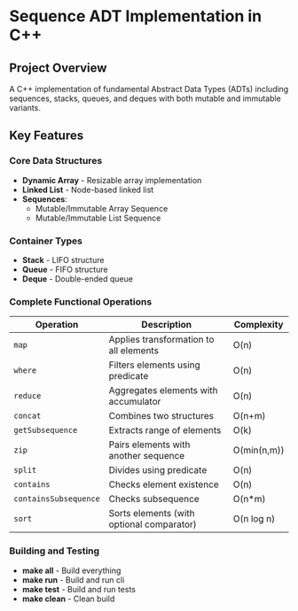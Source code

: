 # Sequence ADT Implementation in C++

## Project Overview

A C++ implementation of fundamental Abstract Data Types (ADTs) including sequences, stacks, queues, and deques with both mutable and immutable variants.

## Key Features

### Core Data Structures
- **Dynamic Array** - Resizable array implementation
- **Linked List** - Node-based linked list
- **Sequences**:
  - Mutable/Immutable Array Sequence
  - Mutable/Immutable List Sequence

### Container Types
- **Stack** - LIFO structure
- **Queue** - FIFO structure  
- **Deque** - Double-ended queue

### Complete Functional Operations
| Operation | Description | Complexity |
|-----------|-------------|------------|
| `map` | Applies transformation to all elements | O(n) |
| `where` | Filters elements using predicate | O(n) |
| `reduce` | Aggregates elements with accumulator | O(n) |
| `concat` | Combines two structures | O(n+m) |
| `getSubsequence` | Extracts range of elements | O(k) |
| `zip` | Pairs elements with another sequence | O(min(n,m)) |
| `split` | Divides using predicate | O(n) |
| `contains` | Checks element existence | O(n) |
| `containsSubsequence` | Checks subsequence | O(n*m) |
| `sort` | Sorts elements (with optional comparator) | O(n log n) |

### Building and Testing
- **make all** - Build everything
- **make run** - Build and run cli
- **make test** - Build and run tests
- **make clean** - Clean build